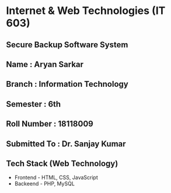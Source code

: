 # Internet & Web Technologies (IT 603)

## Secure Backup Software System

## Name : Aryan Sarkar
## Branch : Information Technology
## Semester : 6th
## Roll Number : 18118009

## Submitted To : Dr. Sanjay Kumar

## Tech Stack (Web Technology)

* Frontend - HTML, CSS, JavaScript
* Backeend - PHP, MySQL
